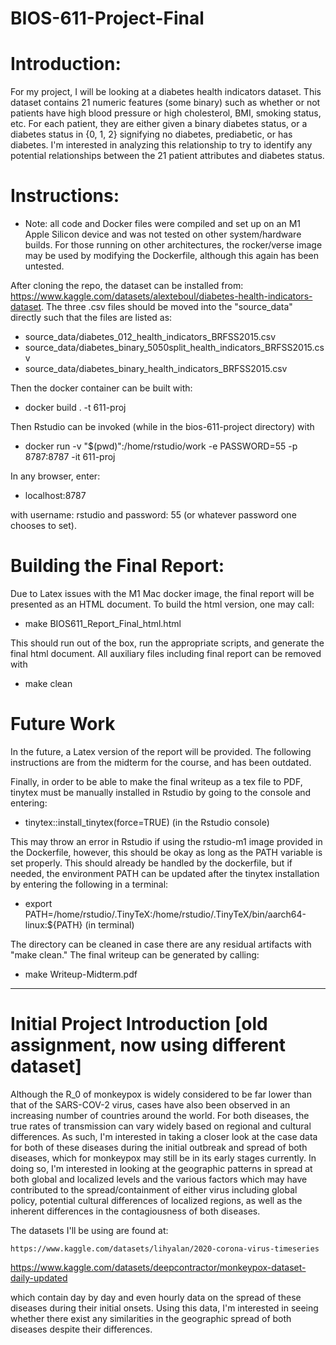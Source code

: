 BIOS-611-Project-Final
===================

# Introduction: 

For my project, I will be looking at a diabetes health indicators dataset. This dataset contains 21 numeric features (some binary) such as whether or not patients have high blood pressure or high cholesterol, BMI, smoking status, etc. For each patient, they are either given a binary diabetes status, or a diabetes status in {0, 1, 2} signifying no diabetes, prediabetic, or has diabetes. I'm interested in analyzing this relationship to try to identify any potential relationships between the 21 patient attributes and diabetes status. 


# Instructions:

* Note: all code and Docker files were compiled and set up on an M1 Apple Silicon device and was not tested on other system/hardware builds. For those running on other architectures, the rocker/verse image may be used by modifying the Dockerfile, although this again has been untested. 


After cloning the repo, the dataset can be installed from: https://www.kaggle.com/datasets/alexteboul/diabetes-health-indicators-dataset. The three .csv files should be moved into the "source_data" directly such that the files are listed as:

- source_data/diabetes_012_health_indicators_BRFSS2015.csv
- source_data/diabetes_binary_5050split_health_indicators_BRFSS2015.csv
- source_data/diabetes_binary_health_indicators_BRFSS2015.csv

Then the docker container can be built with: 

- docker build . -t 611-proj   

Then Rstudio can be invoked (while in the bios-611-project directory) with 

- docker run -v "$(pwd)":/home/rstudio/work -e PASSWORD=55 -p 8787:8787 -it 611-proj

In any browser, enter: 

- localhost:8787

with username: rstudio and password: 55 (or whatever password one chooses to set).

# Building the Final Report:
Due to Latex issues with the M1 Mac docker image, the final report will be presented as an HTML document. To build the html version, one may call: 

- make BIOS611_Report_Final_html.html

This should run out of the box, run the appropriate scripts, and generate the final html document. All auxiliary files including final report can be removed with

- make clean

# Future Work 
In the future, a Latex version of the report will be provided. The following instructions are from the midterm for the course, and has been outdated. 

Finally, in order to be able to make the final writeup as a tex file to PDF, tinytex must be manually installed in Rstudio by going to the console and entering: 

- tinytex::install_tinytex(force=TRUE) (in the Rstudio console)

This may throw an error in Rstudio if using the rstudio-m1 image provided in the Dockerfile, however, this should be okay as long as the PATH variable is set properly. This should already be handled by the dockerfile, but if needed, the environment PATH can be updated after the tinytex installation by entering the following in a terminal: 

- export PATH=/home/rstudio/.TinyTeX:/home/rstudio/.TinyTeX/bin/aarch64-linux:${PATH} (in terminal)

The directory can be cleaned in case there are any residual artifacts with "make clean." The final writeup can be generated by calling: 

- make Writeup-Midterm.pdf


----------

# Initial Project Introduction [old assignment, now using different dataset]

Although the R_0 of monkeypox is widely considered to be far lower than that of the SARS-COV-2 virus, cases have also been observed in an increasing number of countries around the world. For both diseases, the true rates of transmission can vary widely based on regional and cultural differences. As such, I'm interested in taking a closer look at the case data for both of these diseases during the initial outbreak and spread of both diseases, which for monkeypox may still be in its early stages currently. In doing so, I'm interested in looking at the geographic patterns in spread at both global and localized levels and the various factors which may have contributed to the spread/containment of either virus including global policy, potential cultural differences of localized regions, as well as the inherent differences in the contagiousness of both diseases.

The datasets I'll be using are found at: 

	https://www.kaggle.com/datasets/lihyalan/2020-corona-virus-timeseries
  https://www.kaggle.com/datasets/deepcontractor/monkeypox-dataset-daily-updated

which contain day by day and even hourly data on the spread of these diseases during their initial onsets. Using this data, I'm interested in seeing whether there exist any similarities in the geographic spread of both diseases despite their differences. 

